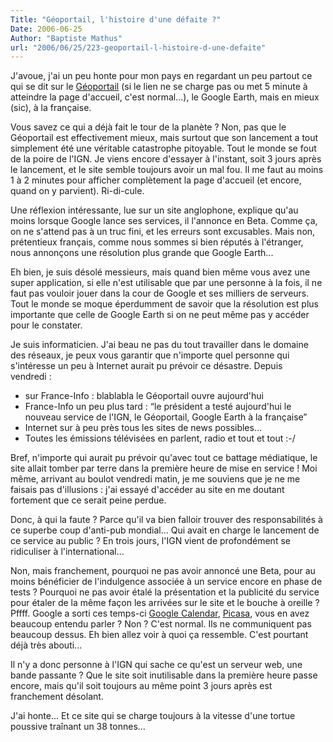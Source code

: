 ```yaml
---
Title: "Géoportail, l'histoire d'une défaite ?"
Date: 2006-06-25
Author: "Baptiste Mathus"
url: "2006/06/25/223-geoportail-l-histoire-d-une-defaite"
---
```




J'avoue, j'ai un peu honte pour mon pays en regardant un peu partout ce
qui se dit sur le [Géoportail](http://www.geoportail.fr) (si le lien ne
se charge pas ou met 5 minute à atteindre la page d'accueil, c'est
normal...), le Google Earth, mais en mieux (sic), à la française.

Vous savez ce qui a déjà fait le tour de la planète ? Non, pas que le
Géoportail est effectivement mieux, mais surtout que son lancement a
tout simplement été une véritable catastrophe pitoyable. Tout le monde
se fout de la poire de l'IGN. Je viens encore d'essayer à l'instant,
soit 3 jours après le lancement, et le site semble toujours avoir un mal
fou. Il me faut au moins 1 à 2 minutes pour afficher complètement la
page d'accueil (et encore, quand on y parvient). Ri-di-cule.

Une réflexion intéressante, lue sur un site anglophone, explique qu'au
moins lorsque Google lance ses services, il l'annonce en Beta. Comme ça,
on ne s'attend pas à un truc fini, et les erreurs sont excusables. Mais
non, prétentieux français, comme nous sommes si bien réputés à
l'étranger, nous annonçons une résolution plus grande que Google
Earth...

Eh bien, je suis désolé messieurs, mais quand bien même vous avez une
super application, si elle n'est utilisable que par une personne à la
fois, il ne faut pas vouloir jouer dans la cour de Google et ses
milliers de serveurs. Tout le monde se moque éperdumment de savoir que
la résolution est plus importante que celle de Google Earth si on ne
peut même pas y accéder pour le constater.

Je suis informaticien. J'ai beau ne pas du tout travailler dans le
domaine des réseaux, je peux vous garantir que n'importe quel personne
qui s'intéresse un peu à Internet aurait pu prévoir ce désastre. Depuis
vendredi :

-   sur France-Info : blablabla le Géoportail ouvre aujourd'hui
-   France-Info un peu plus tard : “le président a testé aujourd'hui le
    nouveau service de l'IGN, le Géoportail, Google Earth à la
    française”
-   Internet sur à peu près tous les sites de news possibles...
-   Toutes les émissions télévisées en parlent, radio et tout et tout
    :-/

Bref, n'importe qui aurait pu prévoir qu'avec tout ce battage
médiatique, le site allait tomber par terre dans la première heure de
mise en service ! Moi même, arrivant au boulot vendredi matin, je me
souviens que je ne me faisais pas d'illusions : j'ai essayé d'accéder au
site en me doutant fortement que ce serait peine perdue.

Donc, à qui la faute ? Parce qu'il va bien falloir trouver des
responsabilités à ce superbe coup d'anti-pub mondial... Qui avait en
charge le lancement de ce service au public ? En trois jours, l'IGN
vient de profondément se ridiculiser à l'international...

Non, mais franchement, pourquoi ne pas avoir annoncé une Beta, pour au
moins bénéficier de l'indulgence associée à un service encore en phase
de tests ? Pourquoi ne pas avoir étalé la présentation et la publicité
du service pour étaler de la même façon les arrivées sur le site et le
bouche à oreille ? Pffff. Google a sorti ces temps-ci [Google
Calendar](http://www.google.com/googlecalendar/tour.html),
[Picasa](http://picasa.google.com/), vous en avez beaucoup entendu
parler ? Non ? C'est normal. Ils ne communiquent pas beaucoup dessus. Eh
bien allez voir à quoi ça ressemble. C'est pourtant déjà très abouti...

Il n'y a donc personne à l'IGN qui sache ce qu'est un serveur web, une
bande passante ? Que le site soit inutilisable dans la première heure
passe encore, mais qu'il soit toujours au même point 3 jours après est
franchement désolant.

J'ai honte... Et ce site qui se charge toujours à la vitesse d'une
tortue poussive traînant un 38 tonnes...

